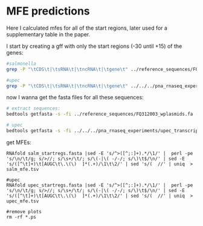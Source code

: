 # MFE predictions

Here I calculated mfes for all of the start regions, later used for a supplementary table in the paper.

I start by creating a gff with only the start regions (-30 until +15) of the genes:

```bash
#salmonella
grep -P "\tCDS\t|\tsRNA\t|\tncRNA\t|\tgene\t" ../reference_sequences/FQ312003.1.gff | awk -F'\t' 'BEGIN { OFS="\t" } {if ($7=="-") {$4=$5-15 ; $5=$5+30 } else {$5=$4+15; $4=$4-30} print $0}' | sed -E 's/([^\t]*\t[^\t]*\t)([^\t]*)(.*;locus_tag=([^;]+).*)/\1\4\3/' | sed -E 's/([^\t]*\t[^\t]*\t)([^\t]*)(.*;gene=([^;]+).*)/\1\2;\4\3/'|grep ";locus_tag=" > salmonella_startregs.gff

#upec
grep -P "\tCDS\t|\tsRNA\t|\tncRNA\t|\tgene\t" ../../../pna_rnaseq_experiments/upec_transcriptomics_03_21/data/reference_sequences/ecoli536.gff3 | awk -F'\t' 'BEGIN { OFS="\t" } {if ($7=="-") {$4=$5-15 ; $5=$5+30 } else {$5=$4+15; $4=$4-30} print $0}' | sed -E 's/([^\t]*\t[^\t]*\t)([^\t]*)(.*;locus_tag=([^;]+).*)/\1\4\3/' | sed -E 's/([^\t]*\t[^\t]*\t)([^\t]*)(.*;gene=([^;]+).*)/\1\2;\4\3/'|grep ";locus_tag=" > upec_startregs.gff
```

now I wanna get the fasta files for all these sequences:

```bash
# extract sequences:
bedtools getfasta -s -fi ../reference_sequences/FQ312003_wplasmids.fa -bed "salmonella_startregs.gff" -name+ -fo "salm_startregs.fasta"

# upec
bedtools getfasta -s -fi ../../../pna_rnaseq_experiments/upec_transcriptomics_03_21/data/reference_sequences/ecoli536.fasta -bed "upec_startregs.gff" -name+ -fo "upec_startregs.fasta"
```



get MFEs:

```
RNAfold salm_startregs.fasta |sed -E 's/^>([^;:]+).*/\1/' |  perl -pe 's/\n/\t/g; s/>//; s/\s+/\t/; s/\(-|\( -/-/; s/\)\t$/\n/' | sed -E 's/([^\t]+)\t[AUGC\t\.\(\)  ]*(.+)/\1\t\2/' | sed 's/(  //' | uniq  > salm_mfe.tsv

#upec
RNAfold upec_startregs.fasta |sed -E 's/^>([^;:]+).*/\1/' |  perl -pe 's/\n/\t/g; s/>//; s/\s+/\t/; s/\(-|\( -/-/; s/\)\t$/\n/' | sed -E 's/([^\t]+)\t[AUGC\t\.\(\)  ]*(.+)/\1\t\2/' | sed 's/(  //' | uniq  > upec_mfe.tsv

#remove plots
rm -rf *.ps
```

